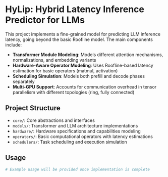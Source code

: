 # HyLip: Hybrid Latency Inference Predictor for LLMs

This project implements a fine-grained model for predicting LLM inference latency, going beyond the basic Roofline model. The main components include:

- **Transformer Module Modeling**: Models different attention mechanisms, normalizations, and embedding variants
- **Hardware-Aware Operator Modeling**: Uses Roofline-based latency estimation for basic operators (matmul, activation)
- **Scheduling Simulation**: Models both prefill and decode phases separately
- **Multi-GPU Support**: Accounts for communication overhead in tensor parallelism with different topologies (ring, fully connected)

## Project Structure

- `core/`: Core abstractions and interfaces
- `models/`: Transformer and LLM architecture implementations
- `hardware/`: Hardware specifications and capabilities modeling
- `operators/`: Basic computational operators with latency estimations
- `schedulers/`: Task scheduling and execution simulation

## Usage

```python
# Example usage will be provided once implementation is complete
```

